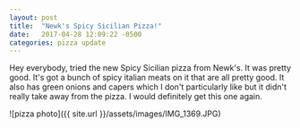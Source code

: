 ```yaml
---
layout: post
title:  "Newk's Spicy Sicilian Pizza!"
date:   2017-04-28 12:09:22 -0500
categories: pizza update
---
```

Hey everybody, tried the new Spicy Sicilian pizza from Newk's. It was pretty good. It's got a bunch of spicy italian meats on it that are all pretty good. It also has green onions and capers which I don't particularly like but it didn't really take away from the pizza. I would definitely get this one again.

![pizza photo]({{ site.url }}/assets/images/IMG_1369.JPG)

